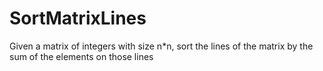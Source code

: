 # SortMatrixLines
Given a matrix of integers with size n*n, sort the lines of the matrix by the sum of the elements on those lines
